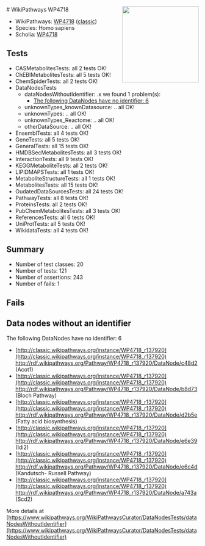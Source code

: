 <img style="float: right; width: 200px" src="https://upload.wikimedia.org/wikipedia/commons/thumb/8/83/Wplogo_with_text_500.png/640px-Wplogo_with_text_500.png" />
# WikiPathways WP4718

* WikiPathways: [WP4718](https://wikipathways.org/pathways/WP4718) ([classic](https://classic.wikipathways.org/instance/WP4718))
* Species: Homo sapiens
* Scholia: [WP4718](https://scholia.toolforge.org/wikipathways/WP4718)
## Tests
* CASMetabolitesTests: all 2 tests OK!
* ChEBIMetabolitesTests: all 5 tests OK!
* ChemSpiderTests: all 2 tests OK!
* DataNodesTests
    * dataNodesWithoutIdentifier: .x we found 1 problem(s):
        * [The following DataNodes have no identifier: 6](#d2d32fa5)
    * unknownTypes_knownDatasource: .. all OK!
    * unknownTypes: .. all OK!
    * unknownTypes_Reactome: .. all OK!
    * otherDataSource: .. all OK!
* EnsemblTests: all 4 tests OK!
* GeneTests: all 5 tests OK!
* GeneralTests: all 15 tests OK!
* HMDBSecMetabolitesTests: all 3 tests OK!
* InteractionTests: all 9 tests OK!
* KEGGMetaboliteTests: all 2 tests OK!
* LIPIDMAPSTests: all 1 tests OK!
* MetaboliteStructureTests: all 1 tests OK!
* MetabolitesTests: all 15 tests OK!
* OudatedDataSourcesTests: all 24 tests OK!
* PathwayTests: all 8 tests OK!
* ProteinsTests: all 2 tests OK!
* PubChemMetabolitesTests: all 3 tests OK!
* ReferencesTests: all 6 tests OK!
* UniProtTests: all 5 tests OK!
* WikidataTests: all 4 tests OK!


## Summary

* Number of test classes: 20
* Number of tests: 121
* Number of assertions: 243
* Number of fails: 1

## Fails

<a name="d2d32fa5" />

## Data nodes without an identifier

The following DataNodes have no identifier: 6

* [http://classic.wikipathways.org/instance/WP4718_r137920](http://classic.wikipathways.org/instance/WP4718_r137920) http://rdf.wikipathways.org/Pathway/WP4718_r137920/DataNode/c48d2 (Acot1)
* [http://classic.wikipathways.org/instance/WP4718_r137920](http://classic.wikipathways.org/instance/WP4718_r137920) http://rdf.wikipathways.org/Pathway/WP4718_r137920/DataNode/b8d73 (Bloch Pathway)
* [http://classic.wikipathways.org/instance/WP4718_r137920](http://classic.wikipathways.org/instance/WP4718_r137920) http://rdf.wikipathways.org/Pathway/WP4718_r137920/DataNode/d2b5e (Fatty acid biosynthesis)
* [http://classic.wikipathways.org/instance/WP4718_r137920](http://classic.wikipathways.org/instance/WP4718_r137920) http://rdf.wikipathways.org/Pathway/WP4718_r137920/DataNode/e6e39 (Idi2)
* [http://classic.wikipathways.org/instance/WP4718_r137920](http://classic.wikipathways.org/instance/WP4718_r137920) http://rdf.wikipathways.org/Pathway/WP4718_r137920/DataNode/e6c4d (Kandutsch-
Russell 
Pathway)
* [http://classic.wikipathways.org/instance/WP4718_r137920](http://classic.wikipathways.org/instance/WP4718_r137920) http://rdf.wikipathways.org/Pathway/WP4718_r137920/DataNode/a743a (Scd2)


More details at [https://www.wikipathways.org/WikiPathwaysCurator/DataNodesTests/dataNodesWithoutIdentifier](https://www.wikipathways.org/WikiPathwaysCurator/DataNodesTests/dataNodesWithoutIdentifier)

